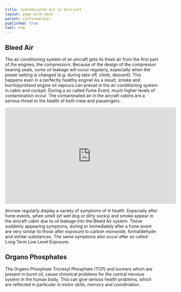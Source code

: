 ```yaml
---
title: Contaminated Air in Aircraft
layout: page-with-menu
parent: /informatie2/
published: true
taal: eng
---
```


## Bleed Air

The air conditioning system of an aircraft gets its fresh air from the first part of the engines, the compressors. Because of the design of the compressor bearing seals, some oil leakage will occur regularly, especially when the power setting is changed (e.g. during take off, climb, descent). This happens even in a perfectly healthy engine! As a result, smoke and burnt/pyrolised engine oil vapours can prevail in the air conditioning system in cabin and cockpit. During a so called Fume Event, much higher levels of contamination occur. The contaminated air in the aircraft cabins are a serious threat to the health of both crew and passengers.

<div class="embed-responsive embed-responsive-16by9">
  <iframe width="560" height="315" src="https://www.youtube.com/embed/ETRZDsgjEvE" frameborder="0" allowfullscreen class="embed-responsive-item"></iframe>
</div>

Aircrew regularly display a variety of symptoms of ill health. Especially after fume events, when smell (of wet dog or dirty socks) and smoke appear in the aircraft cabin due to oil leakage into the Bleed Air system. These suddenly appearing symptoms, during or immediately after a fume event are very similar to those after exposure to carbon monoxide, formaldehyde and similar substances. The same symptoms also occur after so called Long Term Low Level Exposure.


## Organo Phosphates

The Organo Phosphate Tricresyl Phosphate (TCP) and isomers which are present in burnt oil, cause chronical problems for the central nervous system in the human body. This can give serious health problems, which are reflected in particular in motor skills, memory and coordination.
